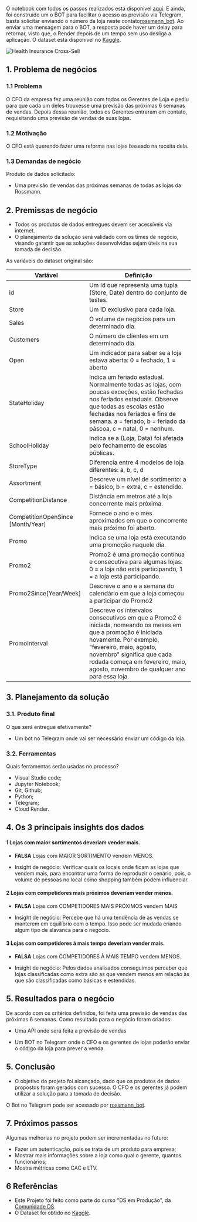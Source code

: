 

O notebook com todos os passos realizados está disponivel [aqui](https://github.com/antonioorichard/DS_P/blob/main/Sales_predict_ciclo_10.ipynb). E ainda, foi construído um o BOT para facilitar o acesso as previsão via Telegram, basta solicitar enviando o número da loja neste contato[rossmann_bot](https://t.me/Rosssmann_bot). Ao enviar uma mensagem para o BOT, a resposta pode haver um delay para retornar, visto que, o Render depois de um tempo sem uso desliga a aplicação.
O dataset está disponivel no [Kaggle](https://www.kaggle.com/c/rossmann-store-sales/data).

![Health Insurance Cross-Sell](img/big-dodzy-2AuCU5vpeQQ-unsplash.jpg)

## 1. Problema de negócios
### 1.1 Problema
O CFO da empresa fez uma reunião com todos os Gerentes de Loja e pediu para que cada um deles trouxesse uma previsão das próximas 6 semanas de vendas. 
Depois dessa reunião, todos os Gerentes entraram em contato, requisitando uma previsão de vendas de suas lojas.

### 1.2 Motivação
O CFO está querendo fazer uma reforma nas lojas baseado na receita dela.


### 1.3 Demandas de negócio

Produto de dados solicitado:
* Uma previsão de vendas das próximas semanas de todas as lojas da Rossmann.


## 2. Premissas de negócio

- Todos os produtos de dados entregues devem ser acessíveis via internet.
- O planejamento da solução será validado com os times de negócio, visando garantir que as soluções desenvolvidas sejam úteis na sua tomada de decisão.

As variáveis do dataset original são:

Variável | Definição
------------ | -------------
|id | Um Id que representa uma tupla (Store, Date) dentro do conjunto de testes.|
|Store | Um ID exclusivo para cada loja.|
|Sales | O volume de negócios para um determinado dia.|
|Customers | O número de clientes em um determinado dia. |
|Open | Um indicador para saber se a loja estava aberta: 0 = fechado, 1 = aberto |
|StateHoliday | Indica um feriado estadual. Normalmente todas as lojas, com poucas exceções, estão fechadas nos feriados estaduais. Observe que todas as escolas estão fechadas nos feriados e fins de semana. a = feriado, b = feriado da páscoa, c = natal, 0 = nenhum. |
|SchoolHoliday | Indica se a (Loja, Data) foi afetada pelo fechamento de escolas públicas. |
|StoreType | Diferencia entre 4 modelos de loja diferentes: a, b, c, d |
|Assortment | Descreve um nível de sortimento: a = básico, b = extra, c = estendido. |
|CompetitionDistance| Distância em metros até a loja concorrente mais próxima. |
|CompetitionOpenSince [Month/Year] | Fornece o ano e o mês aproximados em que o concorrente mais próximo foi aberto. |
|Promo | Indica se uma loja está executando uma promoção naquele dia. |
|Promo2 | Promo2 é uma promoção contínua e consecutiva para algumas lojas: 0 = a loja não está participando, 1 = a loja está participando. |
|Promo2Since[Year/Week] | Descreve o ano e a semana do calendário em que a loja começou a participar do Promo2 |
|PromoInterval | Descreve os intervalos consecutivos em que a Promo2 é iniciada, nomeando os meses em que a promoção é iniciada novamente. Por exemplo, "fevereiro, maio, agosto, novembro" significa que cada rodada começa em fevereiro, maio, agosto, novembro de qualquer ano para essa loja. |

## 3. Planejamento da solução

### 3.1. Produto final

O que será entregue efetivamente?
- Um bot no Telegram onde vai ser necessário enviar um código da loja.

 ### 3.2. Ferramentas

Quais ferramentas serão usadas no processo?
- Visual Studio code;
- Jupyter Notebook;
- Git, Github;
- Python;
- Telegram;
- Cloud Render.

## 4. Os 3 principais insights dos dados

#### 1 Lojas com maior sortimentos deveriam vender mais.
* **FALSA** Lojas com MAIOR SORTIMENTO vendem MENOS.

* Insight de negócio: Verificar quais os locais onde ficam as lojas que vendem mais,  para encontrar uma forma de reproduzir o cenário, pois, o volume de pessoas no local como shopping também podem influenciar.

#### 2 Lojas com competidores mais próximos deveriam vender menos.
* **FALSA** Lojas com COMPETIDORES MAIS PRÓXIMOS vendem MAIS


* Insight de negócio: Percebe que há uma tendência de as vendas se manterem em equilíbrio com o tempo. Isso pode ser mudada criando algum tipo de alavanca para o negócio. 

#### 3 Lojas com competidores á mais tempo deveriam vender mais.
* **FALSA** Lojas com COMPETIDORES À MAIS TEMPO vendem MENOS.

* Insight de negócio: Pelos dados analisados conseguimos perceber que lojas classificadas como extra são as que vendem menos em relação às que são classificadas como básicas e estendidas.

## 5. Resultados para o negócio
De acordo com os critérios definidos, foi feita uma previsão de vendas das próximas 6 semanas. Como resultado para o negócio foram criados:

* Uma API onde será feita a previsão de vendas

* Um BOT no Telegram onde o CFO e os gerentes de lojas poderão enviar o código da loja para prever a venda.

## 5. Conclusão
* O objetivo do projeto foi alcançado, dado que os produtos de dados propostos foram gerados com sucesso. O CFO e os gerentes já podem utilizar a solução para a tomada de decisão.

O Bot no Telegram pode ser  acessado por [rossmann_bot](https://t.me/Rosssmann_bot).


## 7. Próximos passos

Algumas melhorias no projeto podem ser incrementadas no futuro:

* Fazer um autenticação, pois se trata de um produto para empresa;
* Mostrar mais informações sobre a loja como qual o gerente, quantos funcionários;
* Mostra métricas como CAC e LTV.

## 6 Referências
* Este Projeto foi feito como parte do curso "DS em Produção", da [Comunidade DS](https://www.comunidadedatascience.com/).
* O Dataset foi obtido no [Kaggle](https://www.kaggle.com/c/rossmann-store-sales/data).

